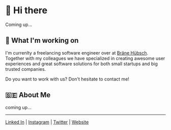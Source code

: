 # 👋 Hi there

Coming up...

## 🎒 What I'm working on

I'm currenlty a freelancing software engineer over at [Bräne Hübsch](https://github.com/Brane-Hubsch). Together with my colleagues we have specialized in creating awesome user experiences and great software solutions for both small startups and big trusted companies.

Do you want to work with us? Don't hesitate to contact me!

## 🇸🇪 About Me

coming up...

---

[Linked In](https://www.linkedin.com/in/albinhubsch/) | [Instagram](https://www.instagram.com/albinhubsch/) | [Twitter](https://twitter.com/albinhubsch) | [Website](http://albinhubsch.se)
